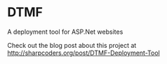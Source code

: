 DTMF
====

A deployment tool for ASP.Net websites

Check out the blog post about this project at http://sharpcoders.org/post/DTMF-Deployment-Tool 

